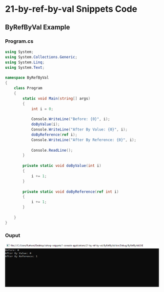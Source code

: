 # 21-by-ref-by-val Snippets Code

## ByRefByVal Example

### Program.cs

```c#
using System;
using System.Collections.Generic;
using System.Linq;
using System.Text;

namespace ByRefByVal
{
    class Program
    {
        static void Main(string[] args)
        {
            int i = 0;

            Console.WriteLine("Before: {0}", i);
            doByValue(i);
            Console.WriteLine("After By Value: {0}", i);
            doByReference(ref i);
            Console.WriteLine("After By Reference: {0}", i);

            Console.ReadLine();
        }

        private static void doByValue(int i)
        {
            i += 1;
        }

        private static void doByReference(ref int i)
        {
            i += 1;
        }

    }
}

```

### Ouput

![ByRefByVal](media/1.png)






      





